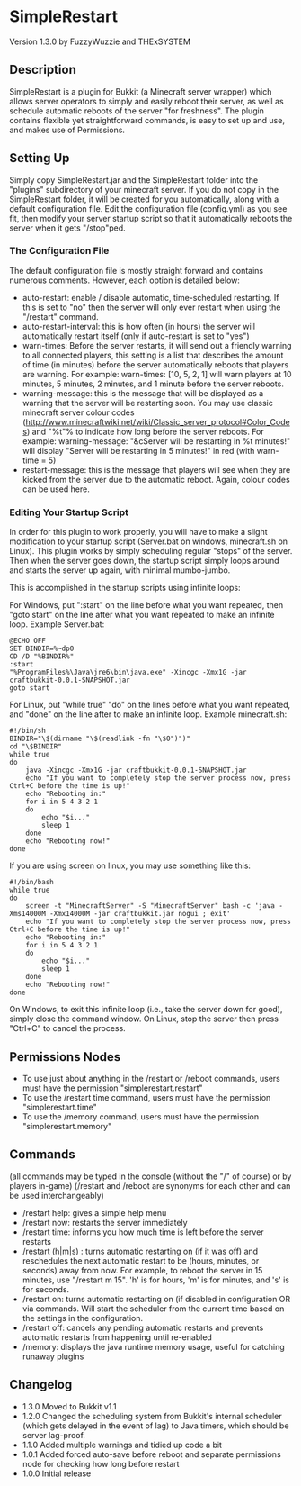 # SimpleRestart
Version 1.3.0 by FuzzyWuzzie and THExSYSTEM

## Description
SimpleRestart is a plugin for Bukkit (a Minecraft server wrapper) which allows server
operators to simply and easily reboot their server, as well as schedule automatic reboots
of the server "for freshness". The plugin contains flexible yet straightforward commands,
is easy to set up and use, and makes use of Permissions.

## Setting Up
Simply copy SimpleRestart.jar and the SimpleRestart folder into the "plugins" subdirectory
of your minecraft server. If you do not copy in the SimpleRestart folder, it will be created
for you automatically, along with a default configuration file. Edit the configuration file
(config.yml) as you see fit, then modify your server startup script so that it automatically
reboots the server when it gets "/stop"ped.

### The Configuration File
The default configuration file is mostly straight forward and contains numerous comments.
However, each option is detailed below:

* auto-restart: enable / disable automatic, time-scheduled restarting. If this is set to "no" then the server will only ever restart when using the "/restart" command.
* auto-restart-interval: this is how often (in hours) the server will automatically restart itself (only if auto-restart is set to "yes")
* warn-times: Before the server restarts, it will send out a friendly warning to all connected players, this setting is a list that describes the amount of time (in minutes) before the server automatically reboots that players are warning. For example: warn-times: [10, 5, 2, 1] will warn players at 10 minutes, 5 minutes, 2 minutes, and 1 minute before the server reboots.
* warning-message: this is the message that will be displayed as a warning that the server will be restarting soon. You may use classic minecraft server colour codes (http://www.minecraftwiki.net/wiki/Classic_server_protocol#Color_Codes) and "%t"% to indicate how long before the server reboots. For example: warning-message: "&cServer will be restarting in %t minutes!" will display "Server will be restarting in 5 minutes!" in red (with warn-time = 5)
* restart-message: this is the message that players will see when they are kicked from the server due to the automatic reboot. Again, colour codes can be used here.

### Editing Your Startup Script
In order for this plugin to work properly, you will have to make a slight modification to
your startup script (Server.bat on windows, minecraft.sh on Linux). This plugin works by
simply scheduling regular "stops" of the server. Then when the server goes down, the
startup script simply loops around and starts the server up again, with minimal mumbo-jumbo.

This is accomplished in the startup scripts using infinite loops:

For Windows, put ":start" on the line before what you want repeated, then "goto start" on the line after what you want repeated to make an infinite loop. Example Server.bat:

    @ECHO OFF
    SET BINDIR=%~dp0
    CD /D "%BINDIR%"
    :start
    "%ProgramFiles%\Java\jre6\bin\java.exe" -Xincgc -Xmx1G -jar craftbukkit-0.0.1-SNAPSHOT.jar
    goto start

For Linux, put "while true" <new line> "do" on the lines before what you want repeated, and "done" on the line after to make an infinite loop. Example minecraft.sh:

    #!/bin/sh
    BINDIR="\$(dirname "\$(readlink -fn "\$0")")"
    cd "\$BINDIR"
    while true
    do
    	java -Xincgc -Xmx1G -jar craftbukkit-0.0.1-SNAPSHOT.jar
    	echo "If you want to completely stop the server process now, press Ctrl+C before the time is up!"
    	echo "Rebooting in:"
    	for i in 5 4 3 2 1
    	do
    		echo "$i..."
    		sleep 1
    	done
    	echo "Rebooting now!"
    done

If you are using screen on linux, you may use something like this:

    #!/bin/bash
    while true
    do
    	screen -t "MinecraftServer" -S "MinecraftServer" bash -c 'java -Xms14000M -Xmx14000M -jar craftbukkit.jar nogui ; exit'
    	echo "If you want to completely stop the server process now, press Ctrl+C before the time is up!"
    	echo "Rebooting in:"
    	for i in 5 4 3 2 1
    	do
    		echo "$i..."
    		sleep 1
    	done
    	echo "Rebooting now!"
    done

On Windows, to exit this infinite loop (i.e., take the server down for good), simply close the
command window. On Linux, stop the server then press "Ctrl+C" to cancel the process.

## Permissions Nodes
* To use just about anything in the /restart or /reboot commands, users must have the permission "simplerestart.restart"
* To use the /restart time command, users must have the permission "simplerestart.time"
* To use the /memory command, users must have the permission "simplerestart.memory"

## Commands
(all commands may be typed in the console (without the "/" of course) or by players in-game)
(/restart and /reboot are synonyms for each other and can be used interchangeably)

* /restart help: gives a simple help menu
* /restart now: restarts the server immediately
* /restart time: informs you how much time is left before the server restarts
* /restart (h|m|s) <time>: turns automatic restarting on (if it was off) and reschedules the next automatic restart to be <time> (hours, minutes, or seconds) away from now. For example, to reboot the server in 15 minutes, use "/restart m 15". 'h' is for hours, 'm' is for minutes, and 's' is for seconds.
* /restart on: turns automatic restarting on (if disabled in configuration OR via commands. Will start the scheduler from the current time based on the settings in the configuration.
* /restart off: cancels any pending automatic restarts and prevents automatic restarts from happening until re-enabled
* /memory: displays the java runtime memory usage, useful for catching runaway plugins
	
## Changelog
* 1.3.0 Moved to Bukkit v1.1
* 1.2.0 Changed the scheduling system from Bukkit's internal scheduler (which gets delayed in the event of lag)
        to Java timers, which should be server lag-proof.
* 1.1.0 Added multiple warnings and tidied up code a bit
* 1.0.1 Added forced auto-save before reboot and separate permissions node for checking how long before restart
* 1.0.0 Initial release